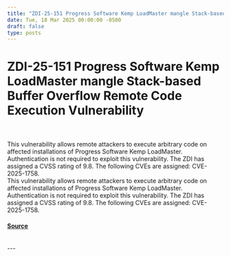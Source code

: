 ```yaml
---
title: "ZDI-25-151 Progress Software Kemp LoadMaster mangle Stack-based Buffer Overflow Remote Code Execution Vulnerability"
date: Tue, 18 Mar 2025 00:00:00 -0500
draft: false
type: posts
---
```

# ZDI-25-151 Progress Software Kemp LoadMaster mangle Stack-based Buffer Overflow Remote Code Execution Vulnerability

<br/>

<br/>
This vulnerability allows remote attackers to execute arbitrary code on affected installations of Progress Software Kemp LoadMaster. Authentication is not required to exploit this vulnerability. The ZDI has assigned a CVSS rating of 9.8. The following CVEs are assigned: CVE-2025-1758.
<br/>
This vulnerability allows remote attackers to execute arbitrary code on affected installations of Progress Software Kemp LoadMaster. Authentication is not required to exploit this vulnerability. The ZDI has assigned a CVSS rating of 9.8. The following CVEs are assigned: CVE-2025-1758.

#### [Source](http://www.zerodayinitiative.com/advisories/ZDI-25-151/)

<br/>
---

